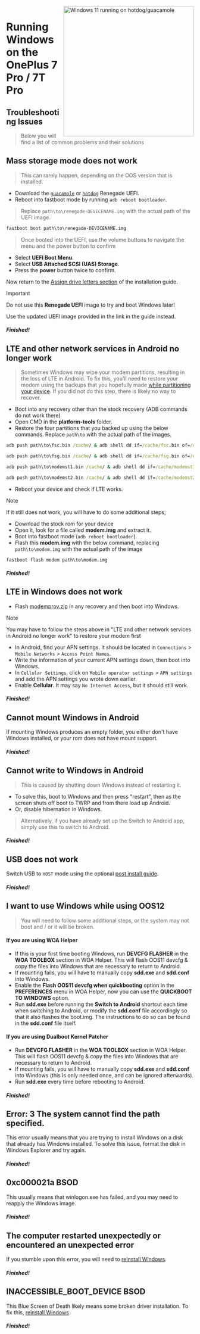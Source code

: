 <img align="right" src="https://github.com/n00b69/woa-op7/blob/main/op7.png" width="350" alt="Windows 11 running on hotdog/guacamole">

# Running Windows on the OnePlus 7 Pro / 7T Pro

## Troubleshooting Issues
> Below you will find a list of common problems and their solutions

## Mass storage mode does not work
> This can rarely happen, depending on the OOS version that is installed.
- Download the [`guacamole`](https://github.com/n00b69/woa-op7/releases/download/Files/renegade-guacamole.img) or [`hotdog`](https://github.com/n00b69/woa-op7/releases/download/Files/renegade-hotdog.img) Renegade UEFI.
- Reboot into fastboot mode by running `adb reboot bootloader`.
> Replace `path\to\renegade-DEVICENAME.img` with the actual path of the UEFI image.
```cmd
fastboot boot path\to\renegade-DEVICENAME.img
```
> Once booted into the UEFI, use the volume buttons to navigate the menu and the power button to confirm
- Select **UEFI Boot Menu**.
- Select **USB Attached SCSI (UAS) Storage**.
- Press the **power** button twice to confirm.

Now return to the [Assign drive letters section](3-install.md#Assign-letters-to-WINONEPLUS-and-ESPONEPLUS) of the installation guide.

> [!Important]
> Do not use this **Renegade UEFI** image to try and boot Windows later!
>
> Use the updated UEFI image provided in the link in the guide instead.

##### Finished!

## LTE and other network services in Android no longer work
> Sometimes Windows may wipe your modem partitions, resulting in the loss of LTE in Android. To fix this, you'll need to restore your modem using the backups that you hopefully made [while partitioning your device](1-partition.md#backing-up-important-files). If you did not do this step, there is likely no way to recover.
- Boot into any recovery other than the stock recovery (ADB commands do not work there)
- Open CMD in the **platform-tools** folder.
- Restore the four partitions that you backed up using the below commands. Replace `path\to` with the actual path of the images.
```cmd
adb push path\to\fsc.bin /cache/ & adb shell dd if=/cache/fsc.bin of=/dev/block/by-name/fsc
```

```cmd
adb push path\to\fsg.bin /cache/ & adb shell dd if=/cache/fsg.bin of=/dev/block/by-name/fsg
```

```cmd
adb push path\to\modemst1.bin /cache/ & adb shell dd if=/cache/modemst1.bin of=/dev/block/by-name/modemst1
```

```cmd
adb push path\to\modemst2.bin /cache/ & adb shell dd if=/cache/modemst2.bin of=/dev/block/by-name/modemst2
```
- Reboot your device and check if LTE works.
> [!Note]
> If it still does not work, you will have to do some additional steps;
- Download the stock rom for your device
- Open it, look for a file called **modem.img** and extract it.
- Boot into fastboot mode (`adb reboot bootloader`).
- Flash this **modem.img** with the below command, replacing `path\to\modem.img` with the actual path of the image
```cmd
fastboot flash modem path\to\modem.img
```

##### Finished!

## LTE in Windows does not work
- Flash [modemprov.zip](https://github.com/n00b69/woa-op7/releases/download/Files/modemprov.zip) in any recovery and then boot into Windows.

> [!Note]
> You may have to follow the steps above in "LTE and other network services in Android no longer work" to restore your modem first
- In Android, find your APN settings. It should be located in `Connections` > `Mobile Networks` > `Access Point Names`.
- Write the information of your current APN settings down, then boot into Windows.
- In `Cellular Settings`, click on `Mobile operator settings` > `APN settings` and add the APN settings you wrote down earlier.
- Enable **Cellular**. It may say `No Internet Access`, but it should still work. 

##### Finished!

## Cannot mount Windows in Android
If mounting Windows produces an empty folder, you either don't have Windows installed, or your rom does not have mount support.

##### Finished!

## Cannot write to Windows in Android
> This is caused by shutting down Windows instead of restarting it.
- To solve this, boot to Windows and then press "restart", then as the screen shuts off boot to TWRP and from there load up Android.
- Or, disable hibernation in Windows. 
> Alternatively, if you have already set up the Switch to Android app, simply use this to switch to Android.

##### Finished!

## USB does not work
Switch USB to `HOST` mode using the optional [post install guide](materials.md#toggling-usb-mode).

##### Finished!

## I want to use Windows while using OOS12
> You will need to follow some additional steps, or the system may not boot and / or it will be broken.

#### If you are using WOA Helper
- If this is your first time booting Windows, run **DEVCFG FLASHER** in the **WOA TOOLBOX** section in WOA Helper. This will flash OOS11 devcfg & copy the files into Windows that are necessary to return to Android.
- If mounting fails, you will have to manually copy **sdd.exe** and **sdd.conf** into Windows.
- Enable the **Flash OOS11 devcfg when quickbooting** option in the **PREFERENCES** menu in WOA Helper, now you can use the **QUICKBOOT TO WINDOWS** option.
- Run **sdd.exe** before running the **Switch to Android** shortcut each time when switching to Android, or modify the **sdd.conf** file accordingly so that it also flashes the boot.img. The instructions to do so can be found in the **sdd.conf** file itself.

#### If you are using Dualboot Kernel Patcher
- Run **DEVCFG FLASHER** in the **WOA TOOLBOX** section in WOA Helper. This will flash OOS11 devcfg & copy the files into Windows that are necessary to return to Android.
- If mounting fails, you will have to manually copy **sdd.exe** and **sdd.conf** into Windows (this is only needed once, and can be ignored afterwards).
- Run **sdd.exe** every time before rebooting to Android.

##### Finished!


## Error: 3 The system cannot find the path specified.
This error usually means that you are trying to install Windows on a disk that already has Windows installed. To solve this issue, format the disk in Windows Explorer and try again.

##### Finished!

## 0xc000021a BSOD
This usually means that winlogon.exe has failed, and you may need to reapply the Windows image.

##### Finished!

## The computer restarted unexpectedly or encountered an unexpected error
If you stumble upon this error, you will need to [reinstall Windows](reinstall.md).

##### Finished!

## INACCESSIBLE_BOOT_DEVICE BSOD
This Blue Screen of Death likely means some broken driver installation. To fix this, [reinstall Windows](reinstall.md).

##### Finished!



















